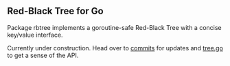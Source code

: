 ## Red-Black Tree for Go

Package rbtree implements a goroutine-safe Red-Black Tree with a concise key/value interface.

Currently under construction. Head over to [commits](https://github.com/tmaesaka/go-rbtree/commits/master) for updates and [tree.go](https://github.com/tmaesaka/go-rbtree/blob/master/tree.go) to get a sense of the API.
